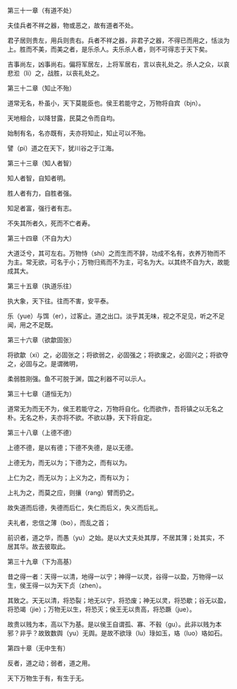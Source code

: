 第三十一章（有道不处）

夫佳兵者不祥之器，物或恶之，故有道者不处。

君子居则贵左，用兵则贵右。兵者不祥之器，非君子之器，不得已而用之，恬淡为上。胜而不美，而美之者，是乐杀人。夫乐杀人者，则不可得志于天下矣。

吉事尚左，凶事尚右。偏将军居左，上将军居右，言以丧礼处之。杀人之众，以哀悲涖（li）之，战胜，以丧礼处之。

第三十二章（知止不殆）

道常无名，朴虽小，天下莫能臣也。侯王若能守之，万物将自宾（bjn）。

天地相合，以降甘露，民莫之令而自均。

始制有名，名亦既有，夫亦将知止，知止可以不殆。

譬（pi）道之在天下，犹川谷之于江海。

第三十三章（知人者智）

知人者智，自知者明。

胜人者有力，自胜者强。

知足者富，强行者有志。

不失其所者久，死而不亡者寿。

第三十四章（不自为大）

大道泛兮，其可左右。万物恃（shi）之而生而不辞，功成不名有，衣养万物而不为主。常无欲，可名于小；万物归焉而不为主，可名为大。以其终不自为大，故能成其大。

第三十五章（执道乐往）

执大象，天下往。往而不害，安平泰。

乐（yue）与饵（er），过客止。道之出口。淡乎其无味，视之不足见，听之不足闻，用之不足既。

第三十六章（欲歙固张）

将欲歙（xi）之，必固张之；将欲弱之，必固强之；将欲废之，必固兴之；将欲夺之，必固与之。是谓微明，

柔弱胜刚强。鱼不可脱于渊，国之利器不可以示人。

第三十七章（道恒无为）

道常无为而无不为，侯王若能守之，万物将自化。化而欲作，吾将镇之以无名之朴。无名之朴，夫亦将不欲。不欲以静，天下将自定。

第三十八章（上德不德）

上德不德，是以有德；下德不失德，是以无德。

上德无为，而无以为；下德为之，而有以为。

上仁为之，而无以为；上义为之，而有以为；

上礼为之，而莫之应，则攘（rang）臂而扔之。

故失道而后德，失德而后仁，失仁而后义，失义而后礼。

夫礼者，忠信之薄（bo），而乱之首；

前识者，道之华，而愚（yu）之始。是以大丈夫处其厚，不居其薄；处其实，不居其华。故去彼取此。

第三十九章（下为高基）

昔之得一者：天得一以清，地得一以宁；神得一以灵，谷得一以盈，万物得一以生，侯王得一以为天下贞（zhen）。

其致之。天无以清，将恐裂；地无以宁，将恐废；神无以灵，将恐歇；谷无以盈，将恐竭（jie）；万物无以生，将恐灭；侯王无以贵高，将恐蹶（jue）。

故贵以贱为本，高以下为基。是以侯王自谓孤、寡、不毂（gu）。此非以贱为本邪？非乎？故致数舆（yu）无舆。是故不欲琭（lu）琭如玉，珞（luo）珞如石。

第四十章（无中生有）

反者，道之动；弱者，道之用。

天下万物生于有，有生于无。

